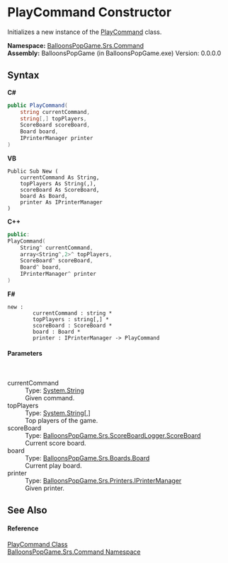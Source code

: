 # PlayCommand Constructor 
 

Initializes a new instance of the <a href="e3035719-9a86-a41d-82e1-4b6be2410276">PlayCommand</a> class.

**Namespace:**&nbsp;<a href="2ff8520a-b302-d7d3-0532-7efc020b63af">BalloonsPopGame.Srs.Command</a><br />**Assembly:**&nbsp;BalloonsPopGame (in BalloonsPopGame.exe) Version: 0.0.0.0

## Syntax

**C#**<br />
``` C#
public PlayCommand(
	string currentCommand,
	string[,] topPlayers,
	ScoreBoard scoreBoard,
	Board board,
	IPrinterManager printer
)
```

**VB**<br />
``` VB
Public Sub New ( 
	currentCommand As String,
	topPlayers As String(,),
	scoreBoard As ScoreBoard,
	board As Board,
	printer As IPrinterManager
)
```

**C++**<br />
``` C++
public:
PlayCommand(
	String^ currentCommand, 
	array<String^,2>^ topPlayers, 
	ScoreBoard^ scoreBoard, 
	Board^ board, 
	IPrinterManager^ printer
)
```

**F#**<br />
``` F#
new : 
        currentCommand : string * 
        topPlayers : string[,] * 
        scoreBoard : ScoreBoard * 
        board : Board * 
        printer : IPrinterManager -> PlayCommand
```


#### Parameters
&nbsp;<dl><dt>currentCommand</dt><dd>Type: <a href="http://msdn2.microsoft.com/en-us/library/s1wwdcbf" target="_blank">System.String</a><br />Given command.</dd><dt>topPlayers</dt><dd>Type: <a href="http://msdn2.microsoft.com/en-us/library/s1wwdcbf" target="_blank">System.String</a>[,]<br />Top players of the game.</dd><dt>scoreBoard</dt><dd>Type: <a href="aa39008d-7157-a93f-bc4b-2662bb394e20">BalloonsPopGame.Srs.ScoreBoardLogger.ScoreBoard</a><br />Current score board.</dd><dt>board</dt><dd>Type: <a href="dd964fc1-a733-2fe9-0fd8-dfa1210bbd5d">BalloonsPopGame.Srs.Boards.Board</a><br />Current play board.</dd><dt>printer</dt><dd>Type: <a href="a6487b27-c036-abea-01c1-76149bd22c2e">BalloonsPopGame.Srs.Printers.IPrinterManager</a><br />Given printer.</dd></dl>

## See Also


#### Reference
<a href="e3035719-9a86-a41d-82e1-4b6be2410276">PlayCommand Class</a><br /><a href="2ff8520a-b302-d7d3-0532-7efc020b63af">BalloonsPopGame.Srs.Command Namespace</a><br />
